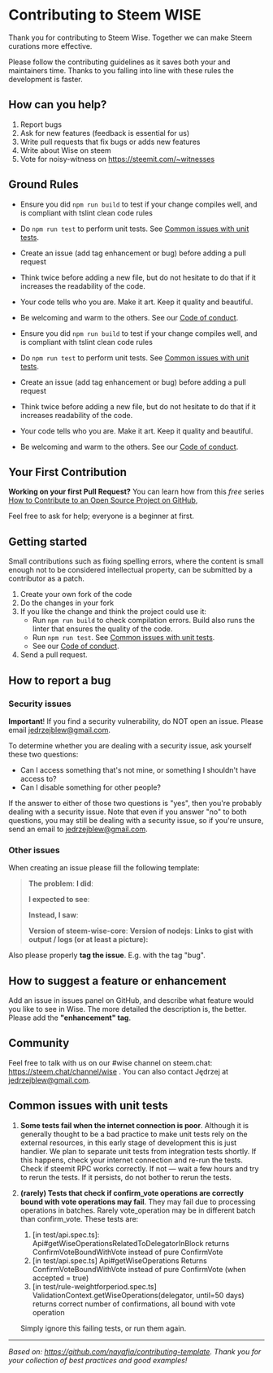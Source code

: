 # Contributing to Steem WISE

Thank you for contributing to Steem Wise. Together we can make Steem curations more effective.

Please follow the contributing guidelines as it saves both your and maintainers time. Thanks to you falling into line with these rules the development is faster.



## How can you help?

1. Report bugs
2. Ask for new features (feedback is essential for us)
3. Write pull requests that fix bugs or adds new features
4. Write about Wise on steem
5. Vote for noisy-witness on https://steemit.com/~witnesses



## Ground Rules

- Ensure you did `npm run build` to test if your change compiles well, and is compliant with tslint clean code rules
- Do `npm run test` to perform unit tests. See [Common issues with unit tests](#common-issues-with-unit-tests).
- Create an issue (add tag enhancement or bug) before adding a pull request
- Think twice before adding a new file, but do not hesitate to do that if it increases the readability of the code.
- Your code tells who you are. Make it art. Keep it quality and beautiful.
- Be welcoming and warm to the others. See our [Code of conduct](https://github.com/noisy-witness/steem-wise-core/blob/master/CODE_OF_CONDUCT.md).



- Ensure you did `npm run build` to test if your change compiles well, and is compliant with tslint clean code rules
- Do `npm run test` to perform unit tests. See [Common issues with unit tests](#common-issues-with-unit-tests).
- Create an issue (add tag enhancement or bug) before adding a pull request
- Think twice before adding a new file, but do not hesitate to do that if it increases readability of the code.
- Your code tells who you are. Make it art. Keep it quality and beautiful.
- Be welcoming and warm to the others. See our [Code of conduct](https://github.com/noisy-witness/steem-wise-core/blob/master/CODE_OF_CONDUCT.md).



## Your First Contribution

**Working on your first Pull Request?** You can learn how from this *free* series [How to Contribute to an Open Source Project on GitHub](https://egghead.io/series/how-to-contribute-to-an-open-source-project-on-github), 

Feel free to ask for help; everyone is a beginner at first.



## Getting started

Small contributions such as fixing spelling errors, where the content is small enough not to be considered intellectual property, can be submitted by a contributor as a patch.

1. Create your own fork of the code
2. Do the changes in your fork
3. If you like the change and think the project could use it:
   - Run `npm run build` to check compilation errors. Build also runs the linter that ensures the quality of the code.
   - Run `npm run test`. See [Common issues with unit tests](#common-issues-with-unit-tests).
   - See our [Code of conduct](https://github.com/noisy-witness/steem-wise-core/blob/master/CODE_OF_CONDUCT.md).
4. Send a pull request.



## How to report a bug

### Security issues

**Important**! If you find a security vulnerability, do NOT open an issue. Please email jedrzejblew@gmail.com.

To determine whether you are dealing with a security issue, ask yourself these two questions:

- Can I access something that's not mine, or something I shouldn't have access to?
- Can I disable something for other people?

If the answer to either of those two questions is "yes", then you're probably dealing with a security issue. Note that even if you answer "no" to both questions, you may still be dealing with a security issue, so if you're unsure, send an email to jedrzejblew@gmail.com.



### Other issues

When creating an issue please fill the following template:

> **The problem**:
> **I did**:
>
> **I expected to see**:
>
> **Instead, I saw**:
>
> **Version of steem-wise-core**: 
> **Version of nodejs**:
> **Links to gist with output / logs (or at least a picture):**

Also please properly **tag the issue**. E.g. with the tag "bug".



## How to suggest a feature or enhancement

Add an issue in issues panel on GitHub, and describe what feature would you like to see in Wise. The more detailed the description is, the better. Please add the **"enhancement" tag**.



## Community

Feel free to talk with us on our #wise channel on steem.chat: https://steem.chat/channel/wise .
You can also contact Jędrzej at jedrzejblew@gmail.com.



## Common issues with unit tests

1. **Some tests fail when the internet connection is poor**. Although it is generally thought to be a bad practice to make unit tests rely on the external resources, in this early stage of development this is just handier. We plan to separate unit tests from integration tests shortly. If this happens, check your internet connection and re-run the tests. Check if steemit RPC works correctly. If not — wait a few hours and try to rerun the tests. If it persists, do not bother to rerun the tests.

2. **(rarely) Tests that check if confirm_vote operations are correctly bound with vote operations may fail**. They may fail due to processing operations in batches. Rarely vote_operation may be in different batch than confirm_vote. These tests are:

   1. \[in test/api.spec.ts\]: Api#getWiseOperationsRelatedToDelegatorInBlock returns ConfirmVoteBoundWithVote instead of pure ConfirmVote
   2. \[in test/api.spec.ts\] Api#getWiseOperations Returns ConfirmVoteBoundWithVote instead of pure ConfirmVote (when accepted = true)
   3. \[in test/rule-weightforperiod.spec.ts\] ValidationContext.getWiseOperations(delegator, until=50 days) returns correct number of confirmations, all bound with vote operation

   Simply ignore this failing tests, or run them again.





***

_Based on: https://github.com/nayafia/contributing-template. Thank you for your collection of best practices and good examples!_